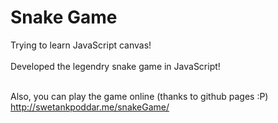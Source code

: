 # Snake Game
Trying to learn JavaScript canvas!
<br><br>
Developed the legendry snake game in JavaScript!
<br><br>

Also, you can play the game online (thanks to github pages :P) <a href="http://swetankpoddar.me/snakeGame/"> http://swetankpoddar.me/snakeGame/ </a>
